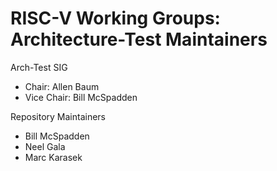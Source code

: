 # RISC-V Working Groups: Architecture-Test Maintainers

Arch-Test SIG
-   Chair: Allen Baum
-   Vice Chair: Bill McSpadden
 
Repository Maintainers
-   Bill McSpadden
-   Neel Gala
-   Marc Karasek
